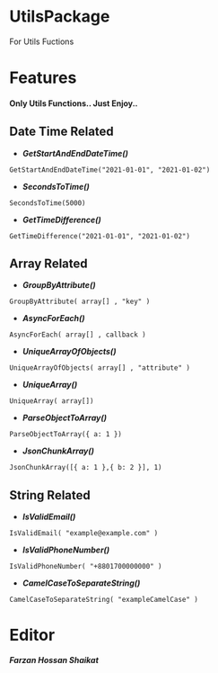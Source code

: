 # UtilsPackage

For Utils Fuctions

# Features

#### Only Utils Functions.. Just Enjoy..

## Date Time Related

- **_GetStartAndEndDateTime()_**

`GetStartAndEndDateTime("2021-01-01", "2021-01-02")`

- **_SecondsToTime()_**

`SecondsToTime(5000)`

- **_GetTimeDifference()_**

`GetTimeDifference("2021-01-01", "2021-01-02")`

## Array Related

- **_GroupByAttribute()_**

`GroupByAttribute( array[] , "key" )`

- **_AsyncForEach()_**

`AsyncForEach( array[] , callback )`

- **_UniqueArrayOfObjects()_**

`UniqueArrayOfObjects( array[] , "attribute" )`

- **_UniqueArray()_**

`UniqueArray( array[])`

- **_ParseObjectToArray()_**

`ParseObjectToArray({ a: 1 })`

- **_JsonChunkArray()_**

`JsonChunkArray([{ a: 1 },{ b: 2 }], 1)`

## String Related

- **_IsValidEmail()_**

`IsValidEmail( "example@example.com" )`

- **_IsValidPhoneNumber()_**

`IsValidPhoneNumber( "+8801700000000" )`

- **_CamelCaseToSeparateString()_**

`CamelCaseToSeparateString( "exampleCamelCase" )`

# Editor

**_Farzan Hossan Shaikat_**
